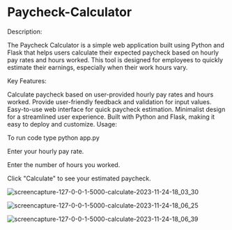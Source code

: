 # Paycheck-Calculator

Description:

The Paycheck Calculator is a simple web application built using Python and Flask that helps users calculate their expected paycheck based on hourly pay rates and hours worked. This tool is designed for employees to quickly estimate their earnings, especially when their work hours vary.

Key Features:

Calculate paycheck based on user-provided hourly pay rates and hours worked.
Provide user-friendly feedback and validation for input values.
Easy-to-use web interface for quick paycheck estimation.
Minimalist design for a streamlined user experience.
Built with Python and Flask, making it easy to deploy and customize.
Usage:

To run code type python app.py

Enter your hourly pay rate.

Enter the number of hours you worked.

Click "Calculate" to see your estimated paycheck.








![screencapture-127-0-0-1-5000-calculate-2023-11-24-18_03_30](https://github.com/tyron40/Paycheck-Calculator/assets/107443273/20de32bd-3779-4413-88e4-19ed0289d425)





![screencapture-127-0-0-1-5000-calculate-2023-11-24-18_06_25](https://github.com/tyron40/Paycheck-Calculator/assets/107443273/52aaa442-f89f-4c0c-8c33-94d2e54083c7)






![screencapture-127-0-0-1-5000-calculate-2023-11-24-18_06_39](https://github.com/tyron40/Paycheck-Calculator/assets/107443273/72e7a8a3-e3f6-4661-bcef-7b70f95b51ac)
